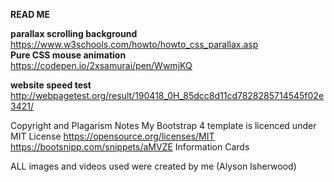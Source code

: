 
<b>READ ME</b>

<b>parallax scrolling background</b>
<br>
https://www.w3schools.com/howto/howto_css_parallax.asp
<br>
<b>Pure CSS mouse animation</b>
<br>
https://codepen.io/2xsamurai/pen/WwmjKQ







<b>website speed test</b>
http://webpagetest.org/result/190418_0H_85dcc8d11cd7828285714545f02e3421/



Copyright and Plagarism Notes
My Bootstrap 4 template is licenced under MIT License
https://opensource.org/licenses/MIT
https://bootsnipp.com/snippets/aMVZE Information Cards


ALL images and videos used were created by me (Alyson Isherwood)
